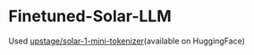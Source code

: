 # Finetuned-Solar-LLM

Used [upstage/solar-1-mini-tokenizer](https://huggingface.co/upstage/solar-1-mini-tokenizer)(available on HuggingFace) 
